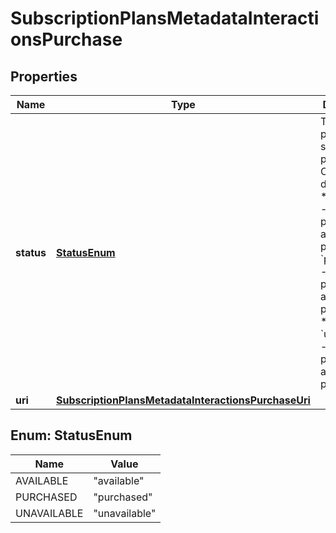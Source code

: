 

# SubscriptionPlansMetadataInteractionsPurchase


## Properties

| Name | Type | Description | Notes |
|------------ | ------------- | ------------- | -------------|
|**status** | [**StatusEnum**](#StatusEnum) | The purchase status of the product.  Option descriptions:  * &#x60;available&#x60; - The product is available for purchase.  * &#x60;purchased&#x60; - The product is already purchased.  * &#x60;unavailable&#x60; - The product isn&#39;t available for purchase.  |  |
|**uri** | [**SubscriptionPlansMetadataInteractionsPurchaseUri**](SubscriptionPlansMetadataInteractionsPurchaseUri.md) |  |  |



## Enum: StatusEnum

| Name | Value |
|---- | -----|
| AVAILABLE | &quot;available&quot; |
| PURCHASED | &quot;purchased&quot; |
| UNAVAILABLE | &quot;unavailable&quot; |




